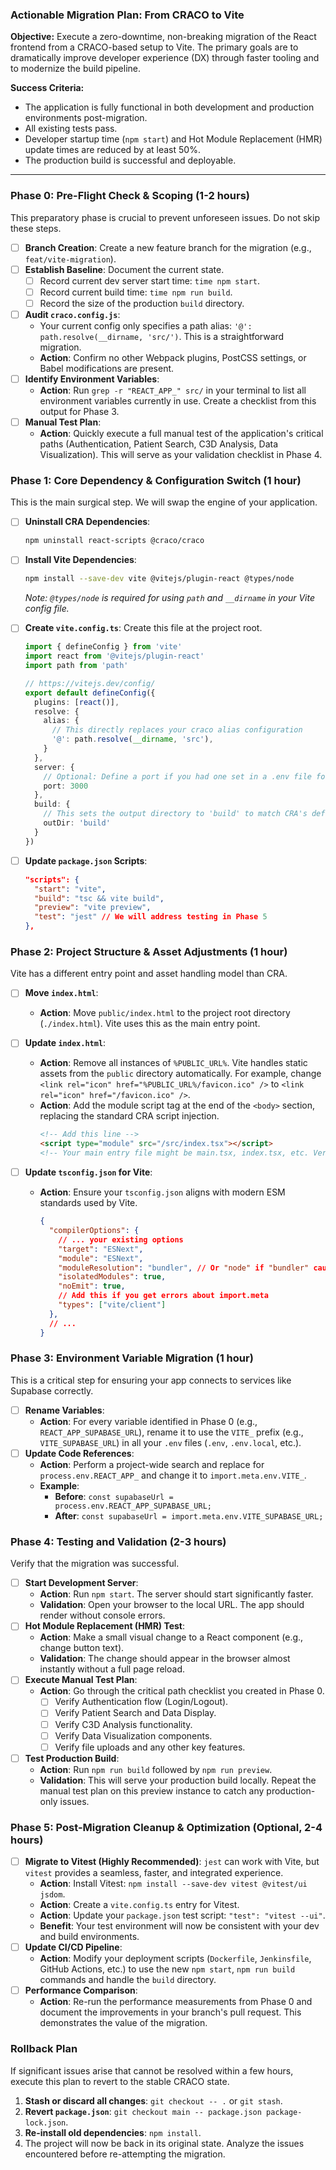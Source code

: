 ### **Actionable Migration Plan: From CRACO to Vite**

**Objective:** Execute a zero-downtime, non-breaking migration of the React frontend from a CRACO-based setup to Vite. The primary goals are to dramatically improve developer experience (DX) through faster tooling and to modernize the build pipeline.

**Success Criteria:**
*   The application is fully functional in both development and production environments post-migration.
*   All existing tests pass.
*   Developer startup time (`npm start`) and Hot Module Replacement (HMR) update times are reduced by at least 50%.
*   The production build is successful and deployable.

---

### **Phase 0: Pre-Flight Check & Scoping (1-2 hours)**

This preparatory phase is crucial to prevent unforeseen issues. Do not skip these steps.

*   [ ] **Branch Creation**: Create a new feature branch for the migration (e.g., `feat/vite-migration`).
*   [ ] **Establish Baseline**: Document the current state.
    *   [ ] Record current dev server start time: `time npm start`.
    *   [ ] Record current build time: `time npm run build`.
    *   [ ] Record the size of the production `build` directory.
*   [ ] **Audit `craco.config.js`**:
    *   Your current config only specifies a path alias: `'@': path.resolve(__dirname, 'src/')`. This is a straightforward migration.
    *   **Action**: Confirm no other Webpack plugins, PostCSS settings, or Babel modifications are present.
*   [ ] **Identify Environment Variables**:
    *   **Action**: Run `grep -r "REACT_APP_" src/` in your terminal to list all environment variables currently in use. Create a checklist from this output for Phase 3.
*   [ ] **Manual Test Plan**:
    *   **Action**: Quickly execute a full manual test of the application's critical paths (Authentication, Patient Search, C3D Analysis, Data Visualization). This will serve as your validation checklist in Phase 4.

### **Phase 1: Core Dependency & Configuration Switch (1 hour)**

This is the main surgical step. We will swap the engine of your application.

*   [ ] **Uninstall CRA Dependencies**:
    ```bash
    npm uninstall react-scripts @craco/craco
    ```

*   [ ] **Install Vite Dependencies**:
    ```bash
    npm install --save-dev vite @vitejs/plugin-react @types/node
    ```
    *Note: `@types/node` is required for using `path` and `__dirname` in your Vite config file.*

*   [ ] **Create `vite.config.ts`**: Create this file at the project root.
    ```typescript
    import { defineConfig } from 'vite'
    import react from '@vitejs/plugin-react'
    import path from 'path'

    // https://vitejs.dev/config/
    export default defineConfig({
      plugins: [react()],
      resolve: {
        alias: {
          // This directly replaces your craco alias configuration
          '@': path.resolve(__dirname, 'src'),
        }
      },
      server: {
        // Optional: Define a port if you had one set in a .env file for CRA
        port: 3000
      },
      build: {
        // This sets the output directory to 'build' to match CRA's default
        outDir: 'build'
      }
    })
    ```

*   [ ] **Update `package.json` Scripts**:
    ```json
    "scripts": {
      "start": "vite",
      "build": "tsc && vite build",
      "preview": "vite preview",
      "test": "jest" // We will address testing in Phase 5
    },
    ```

### **Phase 2: Project Structure & Asset Adjustments (1 hour)**

Vite has a different entry point and asset handling model than CRA.

*   [ ] **Move `index.html`**:
    *   **Action**: Move `public/index.html` to the project root directory (`./index.html`). Vite uses this as the main entry point.

*   [ ] **Update `index.html`**:
    *   **Action**: Remove all instances of `%PUBLIC_URL%`. Vite handles static assets from the `public` directory automatically. For example, change `<link rel="icon" href="%PUBLIC_URL%/favicon.ico" />` to `<link rel="icon" href="/favicon.ico" />`.
    *   **Action**: Add the module script tag at the end of the `<body>` section, replacing the standard CRA script injection.
        ```html
        <!-- Add this line -->
        <script type="module" src="/src/index.tsx"></script> 
        <!-- Your main entry file might be main.tsx, index.tsx, etc. Verify the path. -->
        ```

*   [ ] **Update `tsconfig.json` for Vite**:
    *   **Action**: Ensure your `tsconfig.json` aligns with modern ESM standards used by Vite.
        ```json
        {
          "compilerOptions": {
            // ... your existing options
            "target": "ESNext",
            "module": "ESNext",
            "moduleResolution": "bundler", // Or "node" if "bundler" causes issues
            "isolatedModules": true,
            "noEmit": true,
            // Add this if you get errors about import.meta
            "types": ["vite/client"] 
          },
          // ...
        }
        ```

### **Phase 3: Environment Variable Migration (1 hour)**

This is a critical step for ensuring your app connects to services like Supabase correctly.

*   [ ] **Rename Variables**:
    *   **Action**: For every variable identified in Phase 0 (e.g., `REACT_APP_SUPABASE_URL`), rename it to use the `VITE_` prefix (e.g., `VITE_SUPABASE_URL`) in all your `.env` files (`.env`, `.env.local`, etc.).
*   [ ] **Update Code References**:
    *   **Action**: Perform a project-wide search and replace for `process.env.REACT_APP_` and change it to `import.meta.env.VITE_`.
    *   **Example**:
        *   **Before**: `const supabaseUrl = process.env.REACT_APP_SUPABASE_URL;`
        *   **After**: `const supabaseUrl = import.meta.env.VITE_SUPABASE_URL;`

### **Phase 4: Testing and Validation (2-3 hours)**

Verify that the migration was successful.

*   [ ] **Start Development Server**:
    *   **Action**: Run `npm start`. The server should start significantly faster.
    *   **Validation**: Open your browser to the local URL. The app should render without console errors.
*   [ ] **Hot Module Replacement (HMR) Test**:
    *   **Action**: Make a small visual change to a React component (e.g., change button text).
    *   **Validation**: The change should appear in the browser almost instantly without a full page reload.
*   [ ] **Execute Manual Test Plan**:
    *   **Action**: Go through the critical path checklist you created in Phase 0.
        *   [ ] Verify Authentication flow (Login/Logout).
        *   [ ] Verify Patient Search and Data Display.
        *   [ ] Verify C3D Analysis functionality.
        *   [ ] Verify Data Visualization components.
        *   [ ] Verify file uploads and any other key features.
*   [ ] **Test Production Build**:
    *   **Action**: Run `npm run build` followed by `npm run preview`.
    *   **Validation**: This will serve your production build locally. Repeat the manual test plan on this preview instance to catch any production-only issues.

### **Phase 5: Post-Migration Cleanup & Optimization (Optional, 2-4 hours)**

*   [ ] **Migrate to Vitest (Highly Recommended)**: `jest` can work with Vite, but `vitest` provides a seamless, faster, and integrated experience.
    *   **Action**: Install Vitest: `npm install --save-dev vitest @vitest/ui jsdom`.
    *   **Action**: Create a `vite.config.ts` entry for Vitest.
    *   **Action**: Update your `package.json` test script: `"test": "vitest --ui"`.
    *   **Benefit**: Your test environment will now be consistent with your dev and build environments.
*   [ ] **Update CI/CD Pipeline**:
    *   **Action**: Modify your deployment scripts (`Dockerfile`, `Jenkinsfile`, GitHub Actions, etc.) to use the new `npm start`, `npm run build` commands and handle the `build` directory.
*   [ ] **Performance Comparison**:
    *   **Action**: Re-run the performance measurements from Phase 0 and document the improvements in your branch's pull request. This demonstrates the value of the migration.

### **Rollback Plan**

If significant issues arise that cannot be resolved within a few hours, execute this plan to revert to the stable CRACO state.

1.  **Stash or discard all changes**: `git checkout -- .` or `git stash`.
2.  **Revert `package.json`**: `git checkout main -- package.json package-lock.json`.
3.  **Re-install old dependencies**: `npm install`.
4.  The project will now be back in its original state. Analyze the issues encountered before re-attempting the migration.